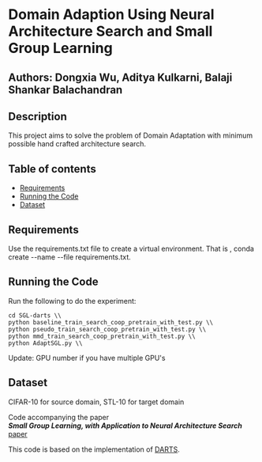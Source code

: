 # Domain Adaption Using Neural Architecture Search and Small Group Learning

## Authors: Dongxia Wu, Aditya Kulkarni, Balaji Shankar Balachandran

## Description
This project aims to solve the problem of Domain Adaptation with minimum possible hand crafted architecture search. 

## Table of contents

- [Requirements](#requirements)
- [Running the Code](#run)
- [Dataset](#dataset)

## Requirements <a name="requirements"></a>
Use the requirements.txt file to create a virtual environment. That is , conda create --name <env> --file requirements.txt.

## Running the Code  <a name="run"></a>
Run the following to do the experiment:
```
cd SGL-darts \\
python baseline_train_search_coop_pretrain_with_test.py \\
python pseudo_train_search_coop_pretrain_with_test.py \\
python mmd_train_search_coop_pretrain_with_test.py \\
python AdaptSGL.py \\
```

Update: GPU number if you have multiple GPU's 

## Dataset <a name="dataset"></a>
  CIFAR-10 for source domain, STL-10 for target domain

Code accompanying the paper  
***Small Group Learning, with Application to Neural Architecture Search*** [paper]()  
<!-- Xiangning Chen, Ruochen Wang, Minhao Cheng, Xiaocheng Tang, Cho-Jui Hsieh -->

This code is based on the implementation of [DARTS](https://github.com/quark0/darts).

